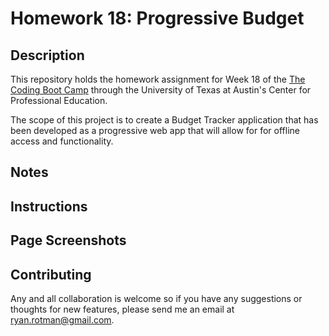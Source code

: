 # Homework 18: Progressive Budget

## Description
This repository holds the homework assignment for Week 18 of the [The Coding Boot Camp](https://techbootcamps.utexas.edu/coding/) through the University of Texas at Austin's Center for Professional Education.

The scope of this project is to create a Budget Tracker application that has been developed as a progressive web app that will allow for for offline access and functionality.

## Notes
<!-- This application uses the following Node.js packages:
- [express](https://expressjs.com/)
- [mongoose](https://www.npmjs.com/package/mongoose)
- [morgan](https://www.npmjs.com/package/morgan)
- [path](https://nodejs.org/dist/latest-v14.x/docs/api/path.html) -->

## Instructions
<!-- This project is deployed on Heroku [here](). -->

## Page Screenshots


## Contributing
Any and all collaboration is welcome so if you have any suggestions or thoughts for new features, please send me an email at ryan.rotman@gmail.com.